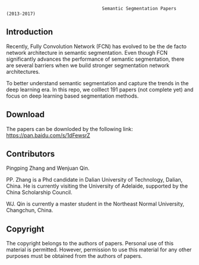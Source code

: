                                                
                                        Semantic Segmentation Papers (2013-2017)
                                            
Introduction
------------------------------------------------------------------------------------------------------------------------------
Recently, Fully Convolution Network (FCN) has evolved to be the de facto network architecture in semantic segmentation. 
Even though FCN significantly advances the performance of semantic segmentation, there are several barriers 
when we build stronger segmentation network architectures.

To better understand semantic segmentation and capture the trends in the deep learning era.
In this repo, we colllect 191 papers (not complete yet) and focus on deep learning based segmentation methods. 

Download
-------------------------------------------------------------------------------------------------------------------------
The papers can be downloded by the following link: 
https://pan.baidu.com/s/1dFewsrZ

Contributors
-------------------------------------------------------------------------------------------------------------------------
Pingping Zhang and Wenjuan Qin. 

PP. Zhang is a Phd candidate in Dalian University of Technology, Dalian, China. 
He is currently visiting the University of Adelaide, supported by the China Scholarship Council.

WJ. Qin is currently a master student in the Northeast Normal University, Changchun, China.

Copyright
-------------------------------------------------------------------------------------------------------------------------
The copyright belongs to the authors of papers. Personal use of this material is permitted. 
However, permission to use this material for any other purposes must be obtained from the authors of papers.
